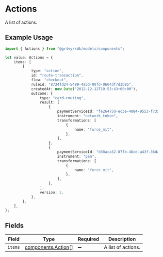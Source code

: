 # Actions

A list of actions.

## Example Usage

```typescript
import { Actions } from "@gr4vy/sdk/models/components";

let value: Actions = {
    items: [
        {
            type: "action",
            id: "route-transaction",
            flow: "checkout",
            ruleId: "8724fd24-5489-4a5d-90fd-0604df7d3b85",
            createdAt: new Date("2012-12-12T10:53:43+00:00"),
            outcome: {
                type: "card-routing",
                result: [
                    {
                        paymentServiceId: "fe26475d-ec3e-4884-9553-f7356683f7f9",
                        instrument: "network_token",
                        transformations: [
                            {
                                name: "force_mit",
                            },
                        ],
                    },
                    {
                        paymentServiceId: "d88aca32-07fb-46cd-a43f-86da02b73c21",
                        instrument: "pan",
                        transformations: [
                            {
                                name: "force_mit",
                            },
                        ],
                    },
                ],
                version: 2,
            },
        },
    ],
};
```

## Fields

| Field                                                    | Type                                                     | Required                                                 | Description                                              |
| -------------------------------------------------------- | -------------------------------------------------------- | -------------------------------------------------------- | -------------------------------------------------------- |
| `items`                                                  | [components.Action](../../models/components/action.md)[] | :heavy_minus_sign:                                       | A list of actions.                                       |